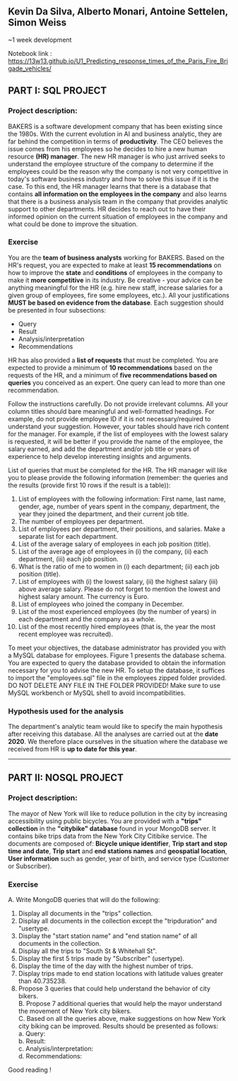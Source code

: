 Kevin Da Silva, Alberto Monari, Antoine Settelen, Simon Weiss
---

~1 week development

Notebook link : https://13w13.github.io/U1_Predicting_response_times_of_the_Paris_Fire_Brigade_vehicles/  


## PART I: SQL PROJECT

### Project description:

BAKERS is a software development company that has been existing since the 1980s. With the current evolution in AI and business analytic, they are far behind the competition in terms of **productivity**. The CEO believes the issue comes from his employees so he decides to hire a new human resource **(HR) manager**.
The new HR manager is who just arrived seeks to understand the employee structure of the company to determine if the employees could be the reason why the company is not very competitive in today's software business industry and how to solve this issue if it is the case. To this end, the HR manager learns that there is a database that contains **all information on the employees in the company** and also learns that there is a business analysis team in the company that provides analytic support to other departments. HR decides to reach out to have their informed opinion on the current situation of employees in the company and what could be done to improve the situation.

### Exercise
You are the **team of business analysts** working for BAKERS. Based on the HR's request, you are expected to make at least **15 recommendations** on how to improve the **state** and **conditions** of employees in the company to make it **more competitive** in its industry. Be creative - your advice can be anything meaningful for the HR (e.g. hire new staff, increase salaries for a given group of employees, fire some employees, etc.). All your justifications **MUST be based on evidence from the database**. Each suggestion should be presented in four subsections:

+ Query  
+ Result  
+ Analysis/interpretation 
+ Recommendations


HR has also provided a **list of requests** that must be completed. You are expected to provide a minimum of **10 recommendations** based on the requests of the HR, and a minimum of **five recommendations based on queries** you conceived as an expert. One query can lead to more than one recommendation.

Follow the instructions carefully. Do not provide irrelevant columns. All your column titles should bare meaningful and well-formatted headings. For example, do not provide employee ID if it is not necessary/required to understand your suggestion. However, your tables should have rich content for the manager. For example, if the list of employees with the lowest salary is requested, it will be better if you provide the name of the employee, the salary earned, and add the department and/or job title or years of experience to help develop interesting insights and arguments.



List of queries that must be completed for the HR.
The HR manager will like you to please provide the following information (remember: the queries and the results (provide first 10 rows if the result is a table)):



1. List of employees with the following information: First name, last name, gender, age, number of years spent in the company, department, the year they joined the department, and their current job title.
2. The number of employees per department.
3. List of employees per department, their positions, and salaries. Make a separate list for each department.
4. List of the average salary of employees in each job position (title).
5. List of the average age of employees in (i) the company, (ii) each department, (iii) each job position.
6. What is the ratio of me to women in (i) each department; (ii) each job position (title).
7. List of employees with (i) the lowest salary, (ii) the highest salary (iii) above average salary. Please do not forget to mention the lowest and highest salary amount. The currency is Euro.
8. List of employees who joined the company in December.
9. List of the most experienced employees (by the number of years) in each department and the company as a whole.
10. List of the most recently hired employees (that is, the year the most recent employee was recruited).


To meet your objectives, the database administrator has provided you with a MySQL database for employees. Figure 1 presents the database schema. You are expected to query the database provided to obtain the information necessary for you to advise the new HR. To setup the database, it suffices to import the "employees.sql" file in the employees zipped folder provided. DO NOT DELETE ANY FILE IN THE FOLDER PROVIDED! Make sure to use MySQL workbench or MySQL shell to avoid incompatibilities.


### Hypothesis used for the analysis
The department's analytic team would like to specify the main hypothesis after receiving this database. 
All the analyses are carried out at the **date 2020**. We therefore place ourselves in the situation where the database we received from HR is __up to date for this year__. 

***

## PART II: NOSQL PROJECT

### Project description:

The mayor of New York will like to reduce pollution in the city by increasing accessibility using public bicycles. You are provided with a **"trips" collection** in the **"citybike" database** found in your MongoDB server. It contains bike trips data from the New York City Citibike service. The documents are composed of: **Bicycle unique identifier**, **Trip start and stop time and date**, **Trip start** and **end stations names** and **geospatial location**, **User information** such as gender, year of birth, and service type (Customer or Subscriber).

### Exercise
A. Write MongoDB queries that will do the following:  
1. Display all documents in the "trips" collection.  
2. Display all documents in the collection except the "tripduration" and "usertype.  
3. Display the "start station name" and "end station name" of all documents in the collection.  
4. Display all the trips to "South St & Whitehall St".  
5. Display the first 5 trips made by "Subscriber" (usertype).  
6. Display the time of the day with the highest number of trips. 
7. Display trips made to end station locations with latitude values greater than 40.735238.    
8. Propose 3 queries that could help understand the behavior of city bikers.  
B. Propose 7 additional queries that would help the mayor understand the movement of New York city bikers.    
C. Based on all the queries above, make suggestions on how New York city biking can be improved. Results should be presented as follows:  
a. Query:  
b. Result:  
c. Analysis/interpretation:  
d. Recommendations:  

Good reading ! 
